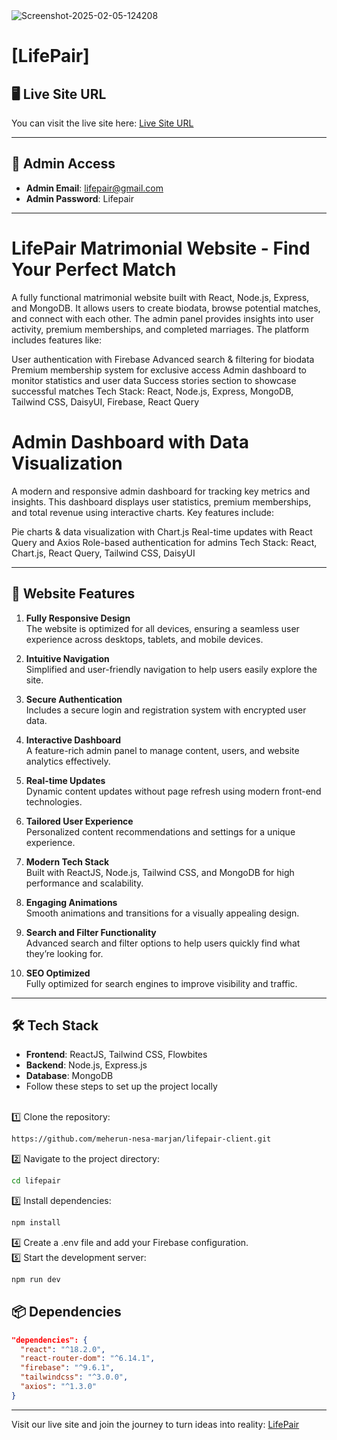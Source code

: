 <img src="https://i.ibb.co.com/1GR8SrkR/Screenshot-2025-02-05-124208.png" alt="Screenshot-2025-02-05-124208" border="0">


# [LifePair]

## 🖥️ Live Site URL
You can visit the live site here: [Live Site URL](https://lifepair-client.web.app/)

---

## 📧 Admin Access
- **Admin Email**: lifepair@gmail.com
- **Admin Password**: Lifepair

---

# LifePair Matrimonial Website - Find Your Perfect Match
A fully functional matrimonial website built with React, Node.js, Express, and MongoDB. It allows users to create biodata, browse potential matches, and connect with each other. The admin panel provides insights into user activity, premium memberships, and completed marriages. The platform includes features like:

User authentication with Firebase
Advanced search & filtering for biodata
Premium membership system for exclusive access
Admin dashboard to monitor statistics and user data
Success stories section to showcase successful matches
Tech Stack: React, Node.js, Express, MongoDB, Tailwind CSS, DaisyUI, Firebase, React Query

# Admin Dashboard with Data Visualization
A modern and responsive admin dashboard for tracking key metrics and insights. This dashboard displays user statistics, premium memberships, and total revenue using interactive charts. Key features include:

Pie charts & data visualization with Chart.js
Real-time updates with React Query and Axios
Role-based authentication for admins
Tech Stack: React, Chart.js, React Query, Tailwind CSS, DaisyUI

---



## 🌟 Website Features

1. **Fully Responsive Design**  
   The website is optimized for all devices, ensuring a seamless user experience across desktops, tablets, and mobile devices.

2. **Intuitive Navigation**  
   Simplified and user-friendly navigation to help users easily explore the site.

3. **Secure Authentication**  
   Includes a secure login and registration system with encrypted user data.

4. **Interactive Dashboard**  
   A feature-rich admin panel to manage content, users, and website analytics effectively.

5. **Real-time Updates**  
   Dynamic content updates without page refresh using modern front-end technologies.

6. **Tailored User Experience**  
   Personalized content recommendations and settings for a unique experience.

7. **Modern Tech Stack**  
   Built with ReactJS, Node.js, Tailwind CSS, and MongoDB for high performance and scalability.

8. **Engaging Animations**  
   Smooth animations and transitions for a visually appealing design.

9. **Search and Filter Functionality**  
   Advanced search and filter options to help users quickly find what they’re looking for.

10. **SEO Optimized**  
    Fully optimized for search engines to improve visibility and traffic.

---

## 🛠️ Tech Stack
- **Frontend**: ReactJS, Tailwind CSS, Flowbites  
- **Backend**: Node.js, Express.js  
- **Database**: MongoDB  
- Follow these steps to set up the project locally
 <br>
1️⃣ Clone the repository:

```sh
https://github.com/meherun-nesa-marjan/lifepair-client.git
```
2️⃣ Navigate to the project directory:

```sh
cd lifepair
```
3️⃣ Install dependencies:

```sh
npm install
```
4️⃣ Create a .env file and add your Firebase configuration.<br>
5️⃣ Start the development server:
```sh
npm run dev
```

## 📦 Dependencies
```json
"dependencies": {
  "react": "^18.2.0",
  "react-router-dom": "^6.14.1",
  "firebase": "^9.6.1",
  "tailwindcss": "^3.0.0",
  "axios": "^1.3.0"
}

```

---
Visit our live site and join the journey to turn ideas into reality: [LifePair](https://lifepair-client.web.app/) 



